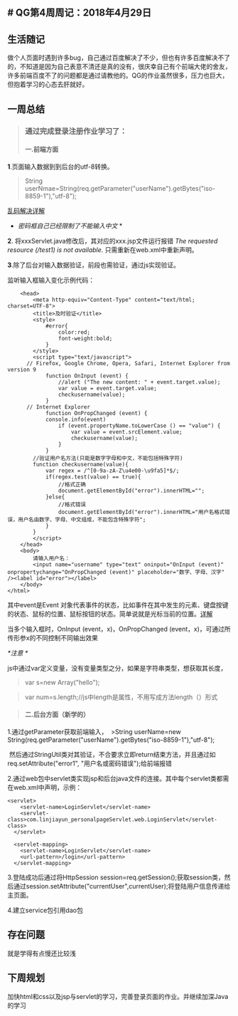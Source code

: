 ## # QG第4周周记：2018年4月29日

## 生活随记
做个人页面时遇到许多bug，自己通过百度解决了不少，但也有许多百度解决不了的，不知道是因为自己表意不清还是真的没有，很庆幸自己有个前端大佬的舍友，许多前端百度不了的问题都是通过请教他的。QG的作业虽然很多，压力也巨大，但抱着学习的心态去肝就好。

## 一周总结
>### 通过完成登录注册作业学习了： 
>#### 一.前端方面
**1**.页面输入数据到到后台的utf-8转换。


>String userNmae=String(req.getParameter("userName").getBytes("iso-8859-1"),"utf-8");

[乱码解决详解](https://www.cnblogs.com/shihaiming/p/6898956.html)

* *密码框自己已经限制了不能输入中文* *

**2**. 将xxxServlet.java修改后，其对应的xxx.jsp文件运行报错 *The requested resource (/test1) is not available.*
 只需重新在web.xml中重新声明。

**3**.除了后台对输入数据验证，前段也需验证，通过js实现验证。

监听输入框输入变化示例代码： 
```<html>
	<head>
		<meta http-equiv="Content-Type" content="text/html; charset=UTF-8">
		<title>及时验证</title>
		<style>
			#error{
				color:red;
				font-weight:bold;
			}
		</style>
		<script type="text/javascript">
	  // Firefox, Google Chrome, Opera, Safari, Internet Explorer from version 9
			function OnInput (event) {
				//alert ("The new content: " + event.target.value);
				var value = event.target.value;
				checkusername(value);
			}
	  // Internet Explorer
			function OnPropChanged (event) {
			console.info(event)
				if (event.propertyName.toLowerCase () == "value") {
					var value = event.srcElement.value;
					checkusername(value);
				}
			} 
		//验证用户名方法(只能是数字字母和中文，不能包括特殊字符)
		function checkusername(value){
			var regex = /^[0-9a-zA-Z\u4e00-\u9fa5]*$/;
			if(regex.test(value) == true){
				//格式正确
				document.getElementById("error").innerHTML="";
			}else{
				//格式错误
				document.getElementById("error").innerHTML="用户名格式错误，用户名由数字、字母、中文组成，不能包含特殊字符";
			}
		}
		</script>
	</head>
	<body>
		请输入用户名：
		<input name="username" type="text" oninput="OnInput (event)" onpropertychange="OnPropChanged (event)" placeholder="数字、字母、汉字" /><label id="error"></label>
	</body>
</html>
``` 
其中event是Event 对象代表事件的状态，比如事件在其中发生的元素、键盘按键的状态、鼠标的位置、鼠标按钮的状态。简单说就是光标当前的位置。[详解](http://www.w3school.com.cn/jsref/dom_obj_event.asp)

当多个输入框时，OnInput (event，x)，OnPropChanged (event，x)，可通过所传形参x的不同控制不同输出效果

_*注意 *_ 

js中通过var定义变量，没有变量类型之分，如果是字符串类型，想获取其长度， 
>var s=new Array("hello");

>var num=s.length;//js中length是属性，不用写成方法length（）形式

>#### 二.后台方面（新学的）

1.通过getParameter获取前端输入，
  >String userName=new String(req.getParameter("userName").getBytes("iso-8859-1"),"utf-8");
  
  然后通过StringUtil类对其验证，不合要求立即return结束方法，并且通过如req.setAttribute("error1", "用户名或密码错误");给前端报错


2.通过web包中servlet类实现jsp和后台java文件的连接。其中每个servlet类都需在web.xml中声明，示例：

```
<servlet>
  	<servlet-name>LoginServlet</servlet-name>
  	<servlet-class>com.linjiayun_personalpageServlet.web.LoginServlet</servlet-class>
  </servlet>
  
  <servlet-mapping>
  	<servlet-name>LoginServlet</servlet-name>
  	<url-pattern>/login</url-pattern>
  </servlet-mapping>
```

3.登陆成功后通过将HttpSession session=req.getSession();获取session类，然后通过session.setAttribute("currentUser",currentUser);将登陆用户信息传递给主页面。

4.建立service包引用dao包






## 存在问题
就是学得有点慢还比较浅



## 下周规划

加快html和css以及jsp与servlet的学习，完善登录页面的作业。并继续加深Java的学习



